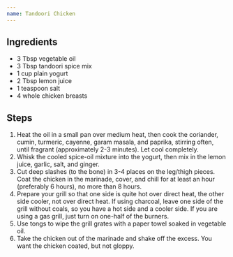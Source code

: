 ```yaml
---
name: Tandoori Chicken
---
```

## Ingredients
- 3 Tbsp vegetable oil
- 3 Tbsp tandoori spice mix
- 1 cup plain yogurt
- 2 Tbsp lemon juice
- 1 teaspoon salt
- 4 whole chicken breasts

## Steps
1. Heat the oil in a small pan over medium heat, then cook the coriander, cumin, turmeric, cayenne, garam masala, and paprika, stirring often, until fragrant (approximately 2-3 minutes). Let cool completely.
2. Whisk the cooled spice-oil mixture into the yogurt, then mix in the lemon juice, garlic, salt, and ginger.
3. Cut deep slashes (to the bone) in 3-4 places on the leg/thigh pieces. Coat the chicken in the marinade, cover, and chill for at least an hour (preferably 6 hours), no more than 8 hours.
4. Prepare your grill so that one side is quite hot over direct heat, the other side cooler, not over direct heat. If using charcoal, leave one side of the grill without coals, so you have a hot side and a cooler side. If you are using a gas grill, just turn on one-half of the burners.
5. Use tongs to wipe the grill grates with a paper towel soaked in vegetable oil.
6. Take the chicken out of the marinade and shake off the excess. You want the chicken coated, but not gloppy.